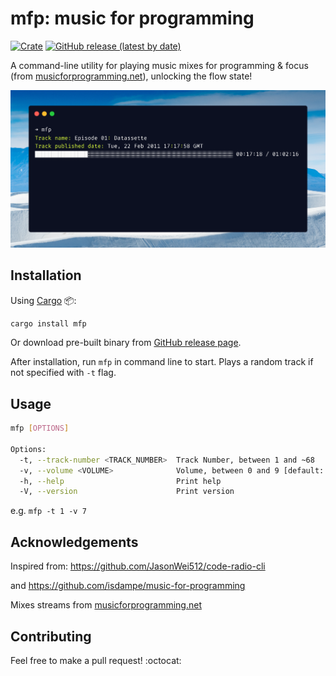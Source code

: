 # mfp: music for programming

[![Crate](https://img.shields.io/crates/v/mfp.svg?color=orange)](https://crates.io/crates/mfp)
[![GitHub release (latest by date)](https://img.shields.io/github/v/release/guptarohit/mfp)](https://github.com/guptarohit/mfp/releases)

A command-line utility for playing music mixes for programming & focus (from [musicforprogramming.net](https://musicforprogramming.net)), unlocking the flow state!

![Screenshot](./.github/images/mfp_screenshot.png)


## Installation

Using [Cargo](https://rustup.rs/) 📦:
  
```bash
cargo install mfp
```

Or download pre-built binary from [GitHub release page](https://github.com/guptarohit/mfp/releases).

After installation, run `mfp` in command line to start. Plays a random track if not specified with `-t` flag.


## Usage

```bash  
mfp [OPTIONS]

Options:
  -t, --track-number <TRACK_NUMBER>  Track Number, between 1 and ~68
  -v, --volume <VOLUME>              Volume, between 0 and 9 [default: 9]
  -h, --help                         Print help
  -V, --version                      Print version
```

e.g. `mfp -t 1 -v 7`


## Acknowledgements

Inspired from: https://github.com/JasonWei512/code-radio-cli

and https://github.com/isdampe/music-for-programming

Mixes streams from [musicforprogramming.net](https://musicforprogramming.net)

## Contributing

Feel free to make a pull request! :octocat:
